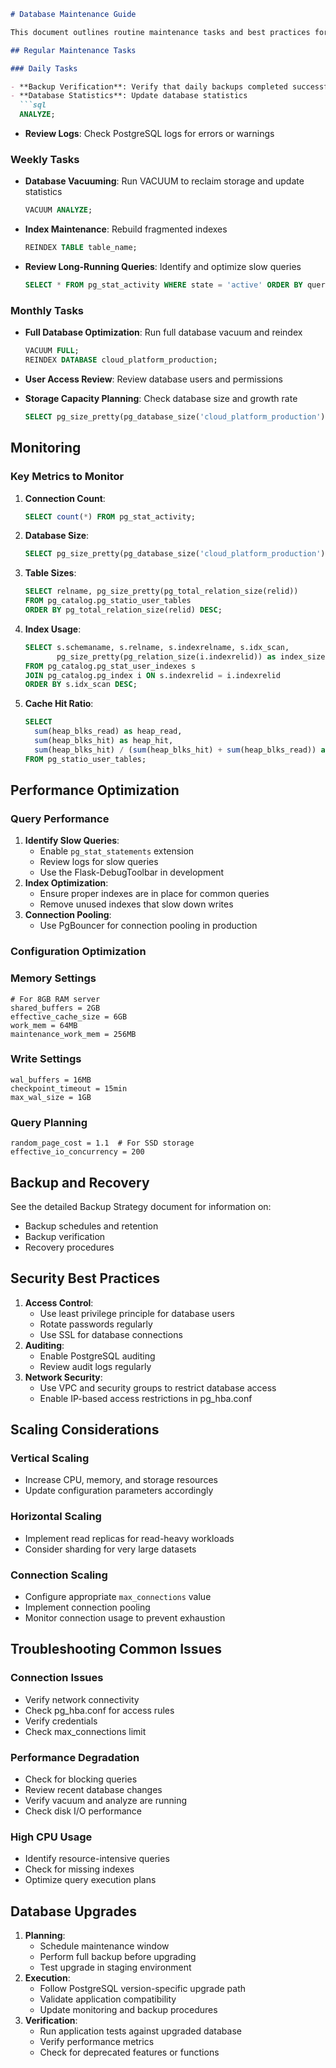```markdown
# Database Maintenance Guide

This document outlines routine maintenance tasks and best practices for maintaining the Cloud Infrastructure Platform database.

## Regular Maintenance Tasks

### Daily Tasks

- **Backup Verification**: Verify that daily backups completed successfully
- **Database Statistics**: Update database statistics
  ```sql
  ANALYZE;

```

- **Review Logs**: Check PostgreSQL logs for errors or warnings

### Weekly Tasks

- **Database Vacuuming**: Run VACUUM to reclaim storage and update statistics
    
    ```sql
    VACUUM ANALYZE;
    
    ```
    
- **Index Maintenance**: Rebuild fragmented indexes
    
    ```sql
    REINDEX TABLE table_name;
    
    ```
    
- **Review Long-Running Queries**: Identify and optimize slow queries
    
    ```sql
    SELECT * FROM pg_stat_activity WHERE state = 'active' ORDER BY query_start ASC;
    
    ```
    

### Monthly Tasks

- **Full Database Optimization**: Run full database vacuum and reindex
    
    ```sql
    VACUUM FULL;
    REINDEX DATABASE cloud_platform_production;
    
    ```
    
- **User Access Review**: Review database users and permissions
- **Storage Capacity Planning**: Check database size and growth rate
    
    ```sql
    SELECT pg_size_pretty(pg_database_size('cloud_platform_production'));
    
    ```
    

## Monitoring

### Key Metrics to Monitor

1. **Connection Count**:
    
    ```sql
    SELECT count(*) FROM pg_stat_activity;
    
    ```
    
2. **Database Size**:
    
    ```sql
    SELECT pg_size_pretty(pg_database_size('cloud_platform_production'));
    
    ```
    
3. **Table Sizes**:
    
    ```sql
    SELECT relname, pg_size_pretty(pg_total_relation_size(relid))
    FROM pg_catalog.pg_statio_user_tables
    ORDER BY pg_total_relation_size(relid) DESC;
    
    ```
    
4. **Index Usage**:
    
    ```sql
    SELECT s.schemaname, s.relname, s.indexrelname, s.idx_scan,
           pg_size_pretty(pg_relation_size(i.indexrelid)) as index_size
    FROM pg_catalog.pg_stat_user_indexes s
    JOIN pg_catalog.pg_index i ON s.indexrelid = i.indexrelid
    ORDER BY s.idx_scan DESC;
    
    ```
    
5. **Cache Hit Ratio**:
    
    ```sql
    SELECT
      sum(heap_blks_read) as heap_read,
      sum(heap_blks_hit) as heap_hit,
      sum(heap_blks_hit) / (sum(heap_blks_hit) + sum(heap_blks_read)) as ratio
    FROM pg_statio_user_tables;
    
    ```
    

## Performance Optimization

### Query Performance

1. **Identify Slow Queries**:
    - Enable `pg_stat_statements` extension
    - Review logs for slow queries
    - Use the Flask-DebugToolbar in development
2. **Index Optimization**:
    - Ensure proper indexes are in place for common queries
    - Remove unused indexes that slow down writes
3. **Connection Pooling**:
    - Use PgBouncer for connection pooling in production

### Configuration Optimization

### Memory Settings

```
# For 8GB RAM server
shared_buffers = 2GB
effective_cache_size = 6GB
work_mem = 64MB
maintenance_work_mem = 256MB

```

### Write Settings

```
wal_buffers = 16MB
checkpoint_timeout = 15min
max_wal_size = 1GB

```

### Query Planning

```
random_page_cost = 1.1  # For SSD storage
effective_io_concurrency = 200

```

## Backup and Recovery

See the detailed Backup Strategy document for information on:

- Backup schedules and retention
- Backup verification
- Recovery procedures

## Security Best Practices

1. **Access Control**:
    - Use least privilege principle for database users
    - Rotate passwords regularly
    - Use SSL for database connections
2. **Auditing**:
    - Enable PostgreSQL auditing
    - Review audit logs regularly
3. **Network Security**:
    - Use VPC and security groups to restrict database access
    - Enable IP-based access restrictions in pg_hba.conf

## Scaling Considerations

### Vertical Scaling

- Increase CPU, memory, and storage resources
- Update configuration parameters accordingly

### Horizontal Scaling

- Implement read replicas for read-heavy workloads
- Consider sharding for very large datasets

### Connection Scaling

- Configure appropriate `max_connections` value
- Implement connection pooling
- Monitor connection usage to prevent exhaustion

## Troubleshooting Common Issues

### Connection Issues

- Verify network connectivity
- Check pg_hba.conf for access rules
- Verify credentials
- Check max_connections limit

### Performance Degradation

- Check for blocking queries
- Review recent database changes
- Verify vacuum and analyze are running
- Check disk I/O performance

### High CPU Usage

- Identify resource-intensive queries
- Check for missing indexes
- Optimize query execution plans

## Database Upgrades

1. **Planning**:
    - Schedule maintenance window
    - Perform full backup before upgrading
    - Test upgrade in staging environment
2. **Execution**:
    - Follow PostgreSQL version-specific upgrade path
    - Validate application compatibility
    - Update monitoring and backup procedures
3. **Verification**:
    - Run application tests against upgraded database
    - Verify performance metrics
    - Check for deprecated features or functions
